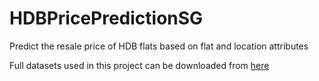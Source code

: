 # HDBPricePredictionSG
Predict the resale price of HDB flats based on flat and location attributes

Full datasets used in this project can be downloaded from [here](https://drive.google.com/drive/folders/12J4VPbEeP9Y2D98LEbonWpc_hrfSSTm9?usp=sharing)

